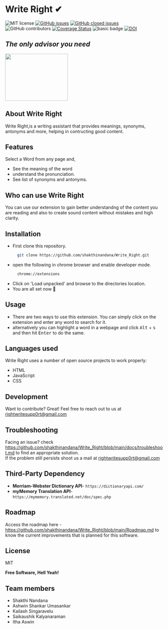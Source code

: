 # Write Right ✔
![MIT license](https://img.shields.io/badge/License-MIT-green.svg)
[![GitHub issues](https://img.shields.io/github/issues/shakthinandana/Write_Right)](https://github.com/shakthinandana/Write_Right/issues)
[![GitHub closed issues](https://img.shields.io/github/issues-closed/shakthinandana/Write_Right)](https://github.com/shakthinandana/Write_Right/issues?q=is%3Aissue+is%3Aclosed)
![GitHub contributors](https://img.shields.io/github/contributors/shakthinandana/Write_Right)
[![Coverage Status](https://coveralls.io/repos/github/shakthinandana/Write_Right/badge.svg?branch=main)](https://coveralls.io/github/shakthinandana/Write_Right?branch=main)
![basic badge](https://github.com/shakthinandana/Write_Right/actions/workflows/unit-test.yml/badge.svg)
<a href="https://zenodo.org/badge/latestdoi/401511933"><img src="https://zenodo.org/badge/401511933.svg" alt="DOI"></a>

## _The only advisor you need_

<img src="https://github.com/shakthinandana/Write_Right/blob/main/images/gotyour_back.jpg" width="200" height="150" />

## About Write Right
Write Right,is a writing assistant that provides meanings, synonyms, antonyms and more, helping in contructing good content.


## Features

Select a Word from any page and,
- See the meaning of the word
- understand the pronunciation.
- See list of synonyms and antonyms.

## Who can use Write Right

You can use our extension to gain better understandng of the content you are reading and also to create sound content without mistakes and high clarity.


## Installation
* First clone this repository.
  ```sh
    git clone https://github.com/shakthinandana/Write_Right.git
  ```
* open the following in chrome browser and enable developer mode.
  ```sh
    chrome://extensions
  ```
* Click on 'Load unpacked' and browse to the directories location.
* You are all set now :call_me_hand:

## Usage
* There are two ways to use this extension. You can simply click on the extension and enter any word to search for it.
* alternatively you can highlight a word in a webpage and click  <kbd>Alt</kbd> + <kbd>s</kbd> and then hit <kbd>Enter</kbd>  to do the same.

## Languages used

Write Right uses a number of open source projects to work properly:

- HTML
- JavaScript
- CSS

## Development

Want to contribute? Great!
Feel free to reach out to us at rightwritesupp0rt@gmail.com

## Troubleshooting
Facing an issue? check https://github.com/shakthinandana/Write_Right/blob/main/docs/troubleshoot.md to find an appropriate solution.<br>
If the problem still persists shoot us a mail at rightwritesupp0rt@gmail.com

## Third-Party Dependency

* **Merriam-Webster Dictionary API**- `https://dictionaryapi.com/`
* **myMemory Translation API**-`https://mymemory.translated.net/doc/spec.php`

## Roadmap

Access the roadmap here - https://github.com/shakthinandana/Write_Right/blob/main/Roadmap.md to know the current improvements that is planned for this software.

## License

MIT

**Free Software, Hell Yeah!**

## Team members
* Shakthi Nandana
* Ashwin Shankar Umasankar
* Kailash Singaravelu
* Saikaushik Kalyanaraman
* Itha Aswin

